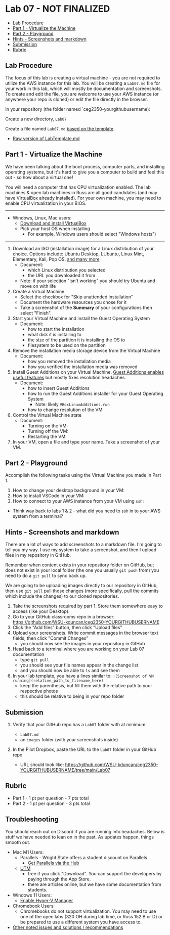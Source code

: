 # Lab 07 - NOT FINALIZED

- [Lab Procedure](#Lab-Procedure)
- [Part 1 - Virtualize the Machine](#Part-1---Virtualize-the-Machine)
- [Part 2 - Playground](#Part-2---Playground)
- [Hints - Screenshots and markdown](#Hints---Screenshots-and-markdown)
- [Submission](#Submission)
- [Rubric](#Rubric)

## Lab Procedure

The focus of this lab is creating a virtual machine - you are not required to utilize the AWS instance for this lab. You will be creating a `Lab07.md` file for your work in this lab, which will mostly be documentation and screenshots. To create and edit the file, you are welcome to use your AWS instance (or anywhere your repo is cloned) or edit the file directly in the browser.

In your repository (the folder named `ceg2350-yourgithubusername):

Create a new directory, `Lab07`

Create a file named `Lab07.md` [based on the template](LabTemplate.md).

- [Raw version of LabTemplate.md](https://raw.githubusercontent.com/pattonsgirl/CEG2350/main/Labs/Lab07/LabTemplate.md)

## Part 1 - Virtualize the Machine

We have been talking about the boot process, computer parts, and installing operating systems, but it's hard to give you a computer to build and feel this out - so how about a virtual one!

You will need a computer that has CPU virtualization enabled. The lab machines & open lab machines in Russ are all good candidates (and may have VirtualBox already installed). For your own machine, you may need to enable CPU virtualization in your BIOS.

---

- Windows, Linux, Mac users:
  - [Download and install VirtualBox](https://www.virtualbox.org/wiki/Downloads)
  - Pick your host OS when installing
    - For example, Windows users should select "Windows hosts")
---

1. Download an ISO (installation image) for a Linux distribution of your choice.  Options include: Ubuntu Desktop, LUbuntu, Linux Mint, Elementary, Kali, Pop OS, [and many more](https://distrowatch.com/)  
   - Document:
      - which Linux distribution you selected
      - the URL you downloaded it from 
   - Note: if your selection "isn't working" you should try Ubuntu and move on with life
2. Create a Virtual Machine.  
    - Select the checkbox for "Skip unattended installation"
    - Document the hardware resources you chose for it
    - Take a screenshot of the **Summary** of your configurations then select "Finish".  
3. Start your Virtual Machine and install the Guest Operating System
    - Document:
      - how to start the installation
      - what disk it is installing to
      - the size of the partition it is installing the OS to
      - filesystem to be used on the partition
4. Remove the installation media storage device from the Virtual Machine 
    - Document:
      - how you removed the installation media
      - how you verified the installation media was removed
5. Install Guest Additions on your Virtual Machine.  [Guest Additions enables useful features](https://www.makeuseof.com/tag/virtualbox-guest-additions-what-they-are-and-how-to-install-them/) but mostly fixes resolution headaches.
    - Document:
      - how to insert Guest Additions
      - how to run the Guest Additions installer for your Guest Operating System
        - Note: likely `VBoxLinuxAdditions.run`
      - how to change resolution of the VM
6. Control the Virtual Machine state
    - Document:
      - Turning on the VM:
      - Turning off the VM:
      - Restarting the VM:
7. In your VM, open a file and type your name.  Take a screenshot of your VM.

## Part 2 - Playground

Accomplish the following tasks using the Virtual Machine you made in Part 1.

1. How to change your desktop background in your VM:
2. How to install VSCode in your VM:
3. How to connect to your AWS instance from your VM using `ssh`:
  - Think way back to labs 1 & 2 - what did you need to `ssh` in to your AWS system from a terminal?

## Hints - Screenshots and markdown

There are a lot of ways to add screenshots to a markdown file. I'm going to tell you my way. I use my system to take a screenshot, and then I upload files in my repository in GitHub.

Remember when content exists in your repository folder on GitHub, but does not exist in your local folder (the one you usually `git push` from) you need to do a `git pull` to sync back up.

We are going to be uploading images directly to our repository in GitHub, then use `git pull` pull those changes (more specifically, pull the commits which include the changes) to our cloned repositories.

1. Take the screenshots required by part 1. Store them somewhere easy to access (like your Desktop).
2. Go to your GitHub classrooms repo in a browser: https://github.com/WSU-kduncan/ceg2350-YOURGITHUBUSERNAME
3. Click the "Add files" button, then click "Upload files"
4. Upload your screenshots. Write commit messages in the browser text fields, then click "Commit Changes"
   - you should now see the images in your repository in GitHub
5. Head back to a terminal where you are working on your Lab 07 documentation
   - type `git pull`
   - you should see your file names appear in the change list
   - and you should now be able to `ls` and see them
6. In your lab template, you have a lines similar to: `![Screenshot of VM running](relative_path_to_filename_here)`
   - keep the parenthesis, but fill them with the relative path to your respective photos
   - this should be relative to being in your repo folder

## Submission

1. Verify that your GitHub repo has a `Lab07` folder with at minimum:

   - `Lab07.md`
   - an `images` folder (with your screenshots inside)

2. In the Pilot Dropbox, paste the URL to the `Lab07` folder in your GitHub repo
   - URL should look like: https://github.com/WSU-kduncan/ceg2350-YOURGITHUBUSERNAME/tree/main/Lab07

## Rubric

- Part 1 - 1 pt per question - 7 pts total
- Part 2 - 1 pt per question - 3 pts total

## Troubleshooting

You should reach out on Discord if you are running into headaches.  Below is stuff we have needed to lean on in the past.  As updates happen, things smooth out.

- Mac M1 Users:
    - Parallels - Wright State offers a student discount on Parallels
      - [Get Parallels via the Hub](https://www.wright.edu/information-technology/software-purchases-for-personal-use)
    - [UTM](https://mac.getutm.app/) 
      - free if you click "Download". You can support the developers by paying through the App Store.
      - there are articles online, but we have some documentation from students.
- Windows 11 Users:
  - [Enable Hyper-V Manager](https://www.groovypost.com/howto/enable-virtualization-in-windows-11/)
- Chromebook Users:
  - Chromebooks do not support virtualization.  You may need to use one of the open labs (320 OH during lab time, or Russ 152 B or D) or be prepared to use a different system you have access to.
- [Other noted issues and solutions / recommendations](https://github.com/pattonsgirl/CEG2350/issues/7)
